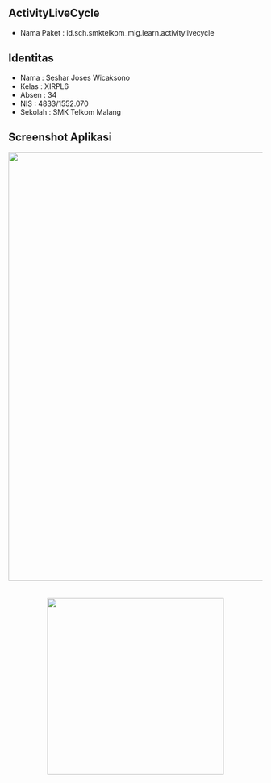 ## ActivityLiveCycle
* Nama Paket : id.sch.smktelkom_mlg.learn.activitylivecycle

## Identitas
* Nama  : Seshar Joses Wicaksono
* Kelas : XIRPL6
* Absen : 34
* NIS   : 4833/1552.070
* Sekolah : SMK Telkom Malang

## Screenshot Aplikasi
<p align="center">
  <img src="https://cloud.githubusercontent.com/assets/21971567/22582346/f038bb58-ea18-11e6-813b-92dfb021e3f4.png" width="850"/>
   <br><br><br>
  <img src="https://cloud.githubusercontent.com/assets/21971567/22582347/f03e168e-ea18-11e6-84d8-da3d4383edfa.png" width="350"/>
</p>
